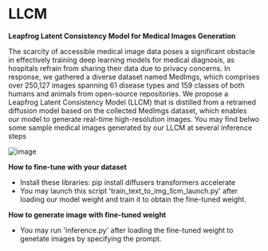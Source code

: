 # LLCM
**</h2>Leapfrog Latent Consistency Model for Medical Images Generation</h2>**

The scarcity of accessible medical image data poses a significant obstacle in effectively training deep learning models for medical diagnosis, as hospitals refrain from sharing their data due to privacy concerns. In response, we gathered a diverse dataset named MedImgs, which comprises over 250,127 images spanning 61 disease types and 159 classes of both humans and animals from open-source repositories. We propose a Leapfrog Latent Consistency Model (LLCM) that is distilled from a retrained diffusion model based on the collected MedImgs dataset, which enables our model to generate real-time high-resolution images. You may find belwo some sample medical images generated by our LLCM at several inference steps

![image](https://github.com/lyskds/LLCM/assets/162650359/6192f441-50e2-453c-a966-36c54f77c32b)

**</h2>How to fine-tune with your dataset</h2>**
- Install these libraries: 
pip install diffusers transformers accelerate
- You may launch this script 'train_text_to_img_llcm_launch.py' after loading our model weight and train it to obtain the fine-tuned weight.
  
**</h2>How to generate image with fine-tuned weight</h2>**
- You may run 'inference.py' after loading the fine-tuned weight to genetate images by specifying the prompt.
